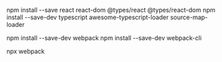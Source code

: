 npm install --save react react-dom @types/react @types/react-dom
npm install --save-dev typescript awesome-typescript-loader source-map-loader

npm install --save-dev webpack
npm install --save-dev webpack-cli

npx webpack